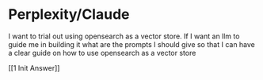 # Perplexity/Claude

I want to trial out using opensearch as a vector store. If I want an llm to guide me in building it what are the prompts I should give so that I can have a clear guide on how to use opensearch as a vector store

[[1 Init Answer]]